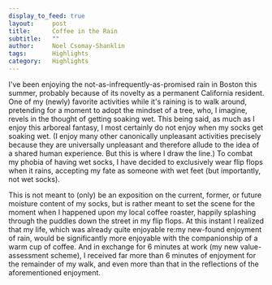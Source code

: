 ```yaml
---
display_to_feed: true
layout:     post
title:      Coffee in the Rain
subtitle:   "" 
author:     Noel Csomay-Shanklin
tags:       Highlights
category:   Highlights
---
```

I've been enjoying the not-as-infrequently-as-promised rain in Boston this summer, probably because of its novelty as a permanent California resident. One of my (newly) favorite activities while it's raining is to walk around, pretending for a moment to adopt the mindset of a tree, who, I imagine, revels in the thought of getting soaking wet. This being said, as much as I enjoy this arboreal fantasy, I most certainly do not enjoy when my socks get soaking wet. (I enjoy many other canonically unpleasant activities precisely because they are universally unpleasant and therefore allude to the idea of a shared human experience. But this is where I draw the line.) To combat my phobia of having wet socks, I have decided to exclusively wear flip flops when it rains, accepting my fate as someone with wet feet (but importantly, not wet socks).

This is not meant to (only) be an exposition on the current, former, or future moisture content of my socks, but is rather meant to set the scene for the moment when I happened upon my local coffee roaster, happily splashing through the puddles down the street in my flip flops. At this instant I realized that my life, which was already quite enjoyable re:my new-found enjoyment of rain, would be significantly more enjoyable with the companionship of a warm cup of coffee. And in exchange for 6 minutes at work (my new value-assessment scheme), I received far more than 6 minutes of enjoyment for the remainder of my walk, and even more than that in the reflections of the aforementioned enjoyment.
